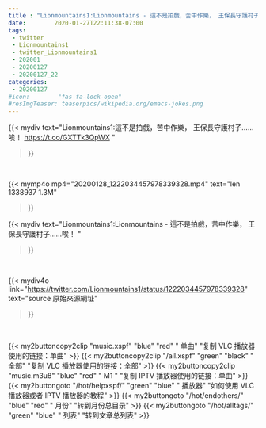 ```yaml
---
title : "Lionmountains1:Lionmountains - 這不是拍戲，苦中作樂， 王保長守護村子……唉！ "
date:        2020-01-27T22:11:38-07:00
tags:
 - twitter
 - Lionmountains1
 - twitter_Lionmountains1
 - 202001
 - 20200127
 - 20200127_22
categories:
 - 20200127
#icon:        "fas fa-lock-open"
#resImgTeaser: teaserpics/wikipedia.org/emacs-jokes.png
---
```


{{< mydiv text="Lionmountains1:這不是拍戲，苦中作樂， 王保長守護村子……唉！ https://t.co/GXTTk3QpWX "
>}}
<br>


{{< mymp4o mp4="20200128_1222034457978339328.mp4"
text="len 1338937    1.3M"
>}}


{{< mydiv text="Lionmountains1:Lionmountains - 這不是拍戲，苦中作樂， 王保長守護村子……唉！ "
>}}
<br>

{{< mydiv4o link="https://twitter.com/Lionmountains1/status/1222034457978339328"
text="source 原始來源網址"
>}}


<br>

{{< my2buttoncopy2clip "music.xspf"        "blue"   "red"    " 单曲"  "复制 VLC 播放器使用的链接：单曲" >}} {{< my2buttoncopy2clip "/all.xspf"         "green"  "black"  " 全部"  "复制 VLC 播放器使用的链接：全部" >}} {{< my2buttoncopy2clip "music.m3u8"        "blue"   "red"    " M1 "    "复制 IPTV 播放器使用的链接：单曲" >}} {{< my2buttongoto      "/hot/helpxspf/"    "green"  "blue"   " 播放器" "如何使用 VLC 播放器或者 IPTV 播放器的教程" >}} {{< my2buttongoto      "/hot/endothers/"   "blue"   "red"    " 月份"   "转到月份总目录" >}} {{< my2buttongoto      "/hot/alltags/"     "green"  "blue"   " 列表"   "转到文章总列表" >}} 
